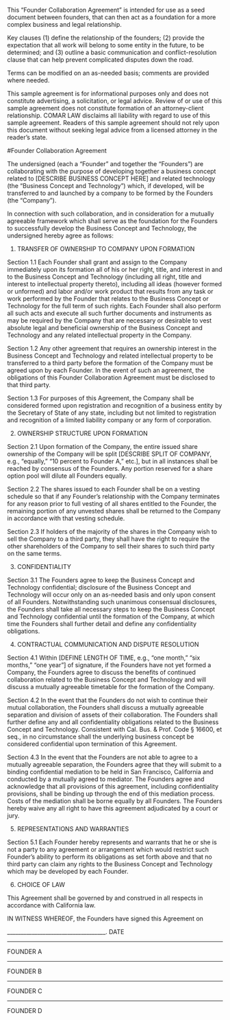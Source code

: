 This “Founder Collaboration Agreement” is intended for use as a seed document between founders, that can then act as a foundation for a more complex business and legal relationship.

Key clauses (1) define the relationship of the founders; (2) provide the expectation that all work will belong to some entity in the future, to be determined; and (3) outline a basic communication and conflict-resolution clause that can help prevent complicated disputes down the road.

Terms can be modified on an as-needed basis; comments are provided where needed.

This sample agreement is for informational purposes only and does not constitute advertising, a solicitation, or legal advice. Review of or use of this sample agreement does not constitute formation of an attorney-client relationship. COMAR LAW disclaims all liability with regard to use of this sample agreement. Readers of this sample agreement should not rely upon this document without seeking legal advice from a licensed attorney in the reader’s state.

#Founder Collaboration Agreement

The undersigned (each a “Founder” and together the “Founders”) are collaborating with the purpose of developing together a business concept related to [DESCRIBE BUSINESS CONCEPT HERE] and related technology (the “Business Concept and Technology”) which, if developed, will be transferred to and launched by a company to be formed by the Founders (the “Company”). 

In connection with such collaboration, and in consideration for a mutually agreeable framework which shall serve as the foundation for the Founders to successfully develop the Business Concept and Technology, the undersigned hereby agree as follows:

1.  TRANSFER OF OWNERSHIP TO COMPANY UPON FORMATION

Section 1.1	Each Founder shall grant and assign to the Company immediately upon its formation all of his or her right, title, and interest in and to the Business Concept and Technology (including all right, title and interest to intellectual property thereto), including all ideas (however formed or unformed) and labor and/or work product that results from any task or work performed by the Founder that relates to the Business Concept or Technology for the full term of such rights. Each Founder shall also perform all such acts and execute all such further documents and instruments as may be required by the Company that are necessary or desirable to vest absolute legal and beneficial ownership of the Business Concept and Technology and any related intellectual property in the Company. 

Section 1.2	Any other agreement that requires an ownership interest in the Business Concept and Technology and related intellectual property to be transferred to a third party before the formation of the Company must be agreed upon by each Founder. In the event of such an agreement, the obligations of this Founder Collaboration Agreement must be disclosed to that third party.

Section 1.3	For purposes of this Agreement, the Company shall be considered formed upon registration and recognition of a business entity by the Secretary of State of any state, including but not limited to registration and recognition of a limited liability company or any form of corporation.

2.	OWNERSHIP STRUCTURE UPON FORMATION

Section 2.1	Upon formation of the Company, the entire issued share ownership of the Company will be split [DESCRIBE SPLIT OF COMPANY, e.g., “equally,” “10 percent to Founder A,” etc.], but in all instances shall be reached by consensus of the Founders. Any portion reserved for a share option pool will dilute all Founders equally.

Section 2.2	The shares issued to each Founder shall be on a vesting schedule so that if any Founder’s relationship with the Company terminates for any reason prior to full vesting of all shares entitled to the Founder, the remaining portion of any unvested shares shall be returned to the Company in accordance with that vesting schedule.

Section 2.3	If holders of the majority of the shares in the Company wish to sell the Company to a third party, they shall have the right to require the other shareholders of the Company to sell their shares to such third party on the same terms.

3.	CONFIDENTIALITY

Section 3.1	The Founders agree to keep the Business Concept and Technology confidential; disclosure of the Business Concept and Technology will occur only on an as-needed basis and only upon consent of all Founders. Notwithstanding such unanimous consensual disclosures, the Founders shall take all necessary steps to keep the Business Concept and Technology confidential until the formation of the Company, at which time the Founders shall further detail and define any confidentiality obligations. 

4.	CONTRACTUAL COMMUNICATION AND DISPUTE RESOLUTION

Section 4.1	Within [DEFINE LENGTH OF TIME, e.g., “one month,” “six months,” “one year”] of signature, if the Founders have not yet formed a Company, the Founders agree to discuss the benefits of continued collaboration related to the Business Concept and Technology and will discuss a mutually agreeable timetable for the formation of the Company. 

Section 4.2	In the event that the Founders do not wish to continue their mutual collaboration, the Founders shall discuss a mutually agreeable separation and division of assets of their collaboration. The Founders shall further define any and all confidentiality obligations related to the Business Concept and Technology. Consistent with Cal. Bus. & Prof. Code § 16600, et seq., in no circumstance shall the underlying business concept be considered confidential upon termination of this Agreement.  

Section 4.3	In the event that the Founders are not able to agree to a mutually agreeable separation, the Founders agree that they will submit to a binding confidential mediation to be held in San Francisco, California and conducted by a mutually agreed to mediator. The Founders agree and acknowledge that all provisions of this agreement, including confidentiality provisions, shall be binding up through the end of this mediation process. Costs of the mediation shall be borne equally by all Founders. The Founders hereby waive any all right to have this agreement adjudicated by a court or jury.

5.	REPRESENTATIONS AND WARRANTIES

Section 5.1	Each Founder hereby represents and warrants that he or she is not a party to any agreement or arrangement which would restrict such Founder’s ability to perform its obligations as set forth above and that no third party can claim any rights to the Business Concept and Technology which may be developed by each Founder.

6.	CHOICE OF LAW

This Agreement shall be governed by and construed in all respects in accordance with California law.


IN WITNESS WHEREOF, the Founders have signed this Agreement on 

____________________________________.
DATE



________________________________________
FOUNDER A

________________________________________
FOUNDER B

________________________________________
FOUNDER C

________________________________________
FOUNDER D
